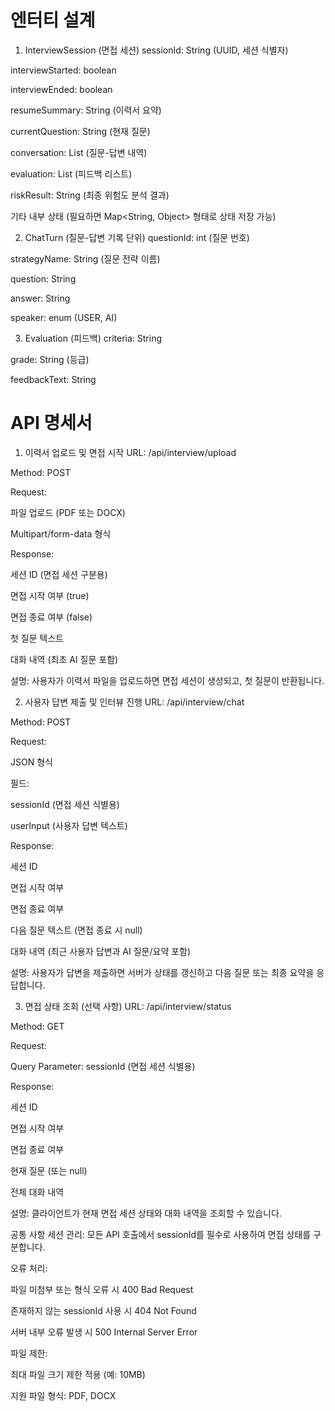 # 엔터티 설계
1. InterviewSession (면접 세션)
sessionId: String (UUID, 세션 식별자)

interviewStarted: boolean

interviewEnded: boolean

resumeSummary: String (이력서 요약)

currentQuestion: String (현재 질문)

conversation: List<ChatTurn> (질문-답변 내역)

evaluation: List<Evaluation> (피드백 리스트)

riskResult: String (최종 위험도 분석 결과)

기타 내부 상태 (필요하면 Map<String, Object> 형태로 상태 저장 가능)

2. ChatTurn (질문-답변 기록 단위)
questionId: int (질문 번호)

strategyName: String (질문 전략 이름)

question: String

answer: String

speaker: enum (USER, AI)

3. Evaluation (피드백)
criteria: String

grade: String (등급)

feedbackText: String

# API 명세서

1. 이력서 업로드 및 면접 시작
URL: /api/interview/upload

Method: POST

Request:

파일 업로드 (PDF 또는 DOCX)

Multipart/form-data 형식

Response:

세션 ID (면접 세션 구분용)

면접 시작 여부 (true)

면접 종료 여부 (false)

첫 질문 텍스트

대화 내역 (최초 AI 질문 포함)

설명:
사용자가 이력서 파일을 업로드하면 면접 세션이 생성되고, 첫 질문이 반환됩니다.

2. 사용자 답변 제출 및 인터뷰 진행
URL: /api/interview/chat

Method: POST

Request:

JSON 형식

필드:

sessionId (면접 세션 식별용)

userInput (사용자 답변 텍스트)

Response:

세션 ID

면접 시작 여부

면접 종료 여부

다음 질문 텍스트 (면접 종료 시 null)

대화 내역 (최근 사용자 답변과 AI 질문/요약 포함)

설명:
사용자가 답변을 제출하면 서버가 상태를 갱신하고 다음 질문 또는 최종 요약을 응답합니다.

3. 면접 상태 조회 (선택 사항)
URL: /api/interview/status

Method: GET

Request:

Query Parameter: sessionId (면접 세션 식별용)

Response:

세션 ID

면접 시작 여부

면접 종료 여부

현재 질문 (또는 null)

전체 대화 내역

설명:
클라이언트가 현재 면접 세션 상태와 대화 내역을 조회할 수 있습니다.

공통 사항
세션 관리:
모든 API 호출에서 sessionId를 필수로 사용하여 면접 상태를 구분합니다.

오류 처리:

파일 미첨부 또는 형식 오류 시 400 Bad Request

존재하지 않는 sessionId 사용 시 404 Not Found

서버 내부 오류 발생 시 500 Internal Server Error

파일 제한:

최대 파일 크기 제한 적용 (예: 10MB)

지원 파일 형식: PDF, DOCX
